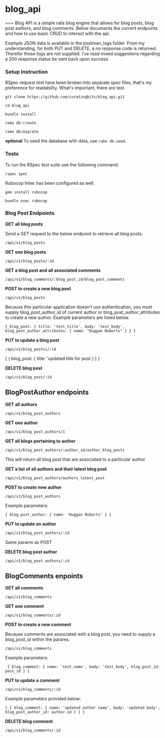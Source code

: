 # blog_api
===
Blog API is a simple rails blog engine that allows for blog posts, blog post authors, and blog comments. Below documents the current endpoints and how to use basic CRUD to interact with the api.

Example JSON data is available in the postman_logs folder. From my understanding, for both PUT and DELETE, a no response code is returned. Therefor those logs are not supplied. I've read mixed suggestions regarding a 200 response status be sent back upon success. 

### Setup Instruction

 RSpec request test have been broken into separate spec files, that's my preference for readability. What's important, there are test. 

`git clone https://github.com/curatingbits/blog_api.git`

`cd blog_api`

`bundle install`

`rake db:create`

`rake db:migrate`

**optional**
To seed the database with data, use `rake db:seed`.

### Tests
To run the RSpec test suite use the following command:

`rspec spec`

Rubocop linter has been configured as well.

`gem install rubocop`

`bundle exec rubocop`

### Blog Post Endpoints

**GET all blog posts**

 Send a GET request to the below endpoint to retrieve all blog posts.
 
 `/api/v1/blog_posts`
 
**GET one blog posts**

`/api/v1/blog_posts/:id`

**GET a blog post and all associated comments**

`/api/v1/blog_comments/:blog_post_id/blog_post_comments`


**POST to create a new blog post**

`/api/v1/blog_posts`

Because this particular application doesn't use authentication, you must supply blog_post_author_id of current author or blog_post_author_attributes to create a new author. Example parameters are listed below.

`{ blog_post: { title: 'test_title', body: 'test_body', blog_post_author_attributes: { name: "Duggan Roberts" } } }`

**PUT to update a blog post**

`/api/v1/blog_postsi/:id`

 { { blog_post: { title: 'updated title for post } } }

 **DELETE blog post**

 `/api/v1/blog_post/:id`

## BlogPostAuthor endpoints

**GET all authors**

`/api/v1/blog_post_authors`

**GET one author**

`/api/v1/blog_post_authors/1`

**GET all blogs pertaining to author**

`/api/v1/blog_post_authors/:author_id/author_blog_posts`

This will return all blog post that are associated to a particular author

**GET a list of all authors and their latest blog post**

`/api/v1/blog_post_authors/authors_latest_post`


**POST to create new author**

`/api/v1/blog_post_authors`

Example parameters:

`{ blog_post_author: { name: 'Duggan Roberts' } }`

**PUT to update an author**

`/api/v1/blog_post_authors/:id`

Same params as POST

**DELETE blog post author**

`/api/v1/blog_post_authors/:id`

## BlogComments enpoints

**GET all comments**

`/api/v1/blog_comments`

**GET one comment**

`/api/v1/blog_comments/:id`

**POST to create a new comment**

Because comments are associated with a blog post, you need to supply a blog_post_id within the params.

`/api/vi/blog_comments`

Example parameters:

` { blog_comment: { name: 'test_name', body: 'test_body', blog_post_id: post_id } }`

**PUT to update a comment**

`/api/v1/blog_comments/:id`

Example parameters provided below:

 `{ { blog_comment: { name: 'updated author name', body: 'updated body', blog_post_author_id: author.id } } }`

 **DELETE blog comment**

 `/api/v1/blog_comments/:id`
















